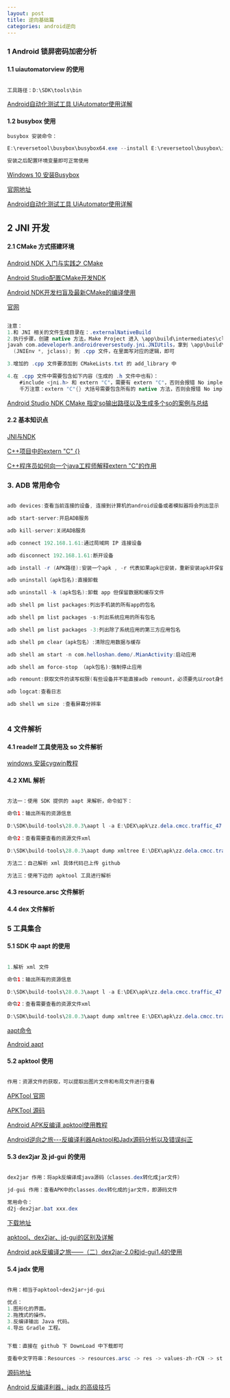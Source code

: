 ```yaml
---
layout: post
title: 逆向基础篇
categories: android逆向
---
```


### 1 Android 锁屏密码加密分析 ###

#### 1.1 uiautomatorview 的使用 ####

```java

工具路径：D:\SDK\tools\bin

```

[Android自动化测试工具 UiAutomator使用详解](https://www.jianshu.com/p/5b84dd220a92)  


#### 1.2 busybox 使用 ####

```java
busybox 安装命令：

E:\reversetool\busybox\busybox64.exe --install E:\reversetool\busybox\install

安装之后配置环境变量即可正常使用

```

[Windows 10 安装Busybox](https://becoder.org/using-windows-10-as-linux-with-busybox-w32-and-clink/)  

[官网地址](https://frippery.org/busybox/)  

[Android自动化测试工具 UiAutomator使用详解](https://www.jianshu.com/p/5b84dd220a92)  

## 2 JNI 开发 ##

#### 2.1 CMake 方式搭建环境 ####

[Android NDK 入门与实践之 CMake](https://zhuanlan.zhihu.com/p/32750723)  

[Android Studio配置CMake开发NDK](https://www.jianshu.com/p/1e14dcc81c3c)  

[Android NDK开发扫盲及最新CMake的编译使用](https://juejin.im/post/595da4e25188250d8b65ddbf)  

[官网](https://developer.android.com/studio/projects/add-native-code?utm_source=android-studio#ndkCompile)

```java

注意：
1.和 JNI 相关的文件生成目录在：.externalNativeBuild
2.执行步骤，创建 native 方法，Make Project 进入 \app\build\intermediates\classes\debug 目录，执行命令
javah com.adeveloperh.androidreversestudy.jni.JNIUtils，拿到 \app\build\intermediates\classes\debug 目录下对应生成的 .h 文件，copy 有用的信息 JNIEXPORT void JNICALL Java_com_adeveloperh_androidreversestudy_jni_JNIUtils_sayHello
  (JNIEnv *, jclass); 到 .cpp 文件，在里面写对应的逻辑，即可

3.增加的 .cpp 文件要添加到 CMakeLists.txt 的 add_library 中

4.在 .cpp 文件中需要包含如下内容（生成的 .h 文件中也有）：
	#include <jni.h> 和 extern "C"，需要有 extern "C"，否则会报错 No implementation found for ...
	千万注意：extern "C"{} 大括号需要包含所有的 native 方法，否则会报错 No implementation found for
```

[Android Studio NDK CMake 指定so输出路径以及生成多个so的案例与总结](https://blog.csdn.net/b2259909/article/details/58591898)

#### 2.2 基本知识点 ####

[JNI与NDK](https://www.jianshu.com/p/61b1bd2fa872)

[C++项目中的extern "C" {}](https://www.cnblogs.com/skynet/archive/2010/07/10/1774964.html)

[C++程序员如何向一个java工程师解释extern "C"的作用](https://blog.csdn.net/wangshubo1989/article/details/50784124)

  

### 3. ADB 常用命令 ###

```java

adb devices:查看当前连接的设备, 连接到计算机的android设备或者模拟器将会列出显示 

adb start-server:开启ADB服务

adb kill-server:关闭ADB服务

adb connect 192.168.1.61:通过局域网 IP 连接设备

adb disconnect 192.168.1.61:断开设备

adb install -r (APK路径):安装一个apk , -r 代表如果apk已安装，重新安装apk并保留数据和缓存文件。apk路径则可以直接将apk文件拖进cmd窗口

adb uninstall（apk包名):直接卸载

adb uninstall -k (apk包名):卸载 app 但保留数据和缓存文件

adb shell pm list packages:列出手机装的所有app的包名

adb shell pm list packages -s:列出系统应用的所有包名

adb shell pm list packages -3:列出除了系统应用的第三方应用包名

adb shell pm clear（apk包名）:清除应用数据与缓存

adb shell am start -n com.helloshan.demo/.MianActivity:启动应用

adb shell am force-stop （apk包名):强制停止应用 

adb remount:获取文件的读写权限(有些设备并不能直接adb remount，必须要先以root身份进入，先执行adb root，在执行adb remount )

adb logcat:查看日志

adb shell wm size :查看屏幕分辨率



```
### 4 文件解析 ###

#### 4.1 readelf 工具使用及 so 文件解析 ####

[windows 安装cygwin教程](https://blog.csdn.net/chunleixiahe/article/details/55666792)

#### 4.2 XML 解析 ####

```java

方法一：使用 SDK 提供的 aapt 来解析，命令如下：

命令1：输出所有的资源信息

D:\SDK\build-tools\28.0.3\aapt l -a E:\DEX\apk\zz.dela.cmcc.traffic_47.apk > E:\reversetool\aapt\result.txt

命令2：查看需要查看的资源文件xml

D:\SDK\build-tools\28.0.3\aapt dump xmltree E:\DEX\apk\zz.dela.cmcc.traffic_47.apk  res/layout/activity_set_gesturelock_explain.xml> E:\reversetool\aapt\result.txt

方法二：自己解析 xml 具体代码已上传 github

方法三：使用下边的 apktool 工具进行解析
```

#### 4.3 resource.arsc 文件解析 ####

#### 4.4 dex 文件解析 ####


### 5 工具集合 ###

#### 5.1 SDK 中 aapt 的使用 ####

```java

1.解析 xml 文件

命令1：输出所有的资源信息

D:\SDK\build-tools\28.0.3\aapt l -a E:\DEX\apk\zz.dela.cmcc.traffic_47.apk > E:\reversetool\aapt\result.txt

命令2：查看需要查看的资源文件xml

D:\SDK\build-tools\28.0.3\aapt dump xmltree E:\DEX\apk\zz.dela.cmcc.traffic_47.apk  res/layout/activity_set_gesturelock_explain.xml> E:\reversetool\aapt\result.txt

```

[aapt命令](https://blog.csdn.net/lujh06/article/details/82012103)

[Android aapt](https://elinux.org/Android_aapt)

#### 5.2 apktool 使用 ####
```java

作用：资源文件的获取，可以提取出图片文件和布局文件进行查看

```

[APKTool 官网](https://ibotpeaches.github.io/Apktool/)

[APKTool 源码](https://github.com/iBotPeaches/Apktool)

[Android APK反编译 apktool使用教程](https://blog.csdn.net/ysc123shift/article/details/52985435)

[Android逆向之旅---反编译利器Apktool和Jadx源码分析以及错误纠正](https://blog.csdn.net/jiangwei0910410003/article/details/51671019)

#### 5.3 dex2jar 及 jd-gui 的使用 ####

```java

dex2jar 作用：将apk反编译成java源码（classes.dex转化成jar文件）

jd-gui 作用：查看APK中的classes.dex转化成的jar文件，即源码文件

常用命令：
d2j-dex2jar.bat xxx.dex

```

[下载地址](https://sourceforge.net/projects/dex2jar/)

[apktool、dex2jar、jd-gui的区别及详解](https://blog.csdn.net/themelove/article/details/53126360)

[Android apk反编译之旅——（二）dex2jar-2.0和jd-gui1.4的使用](https://blog.csdn.net/renwudao24/article/details/79724600)

#### 5.4 jadx 使用 ####

```java

作用：相当于apktool+dex2jar+jd-gui

优点：
1.图形化的界面。
2.拖拽式的操作。
3.反编译输出 Java 代码。
4.导出 Gradle 工程。


下载：直接在 github 下 DownLoad 中下载即可

查看中文字符串：Resources -> resources.arsc -> res -> values-zh-rCN -> strings


````

[源码地址](https://github.com/skylot/jadx)

[Android 反编译利器，jadx 的高级技巧](https://segmentfault.com/a/1190000012180752)


